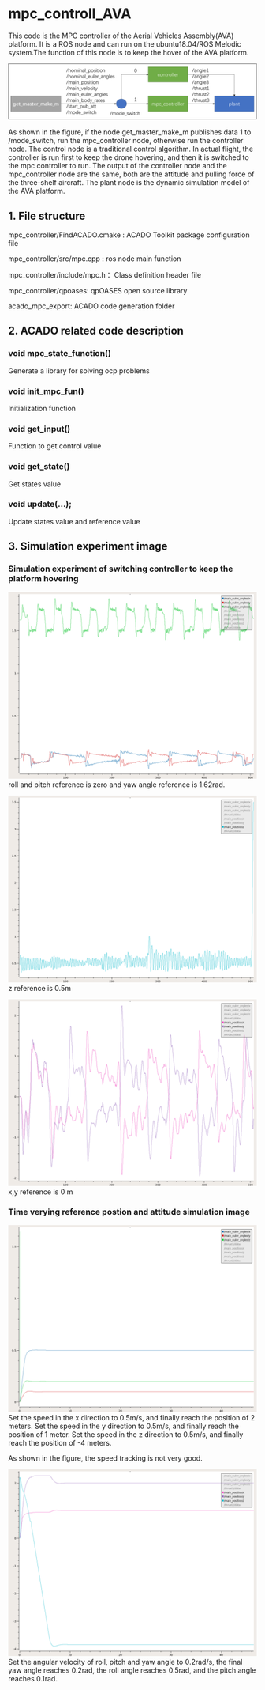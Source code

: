 # mpc_controll_AVA
This code is the MPC controller of the Aerial Vehicles Assembly(AVA) platform. It is a ROS node and can run on the ubuntu18.04/ROS Melodic system.The function of this node is to keep the hover of the AVA platform.

![image](https://github.com/BIT-aerial-robotics/mpc_controll_AVA/blob/master/%E4%BB%A3%E7%A0%81%E6%9E%B6%E6%9E%84.png)

As shown in the figure, if the node get_master_make_m publishes data 1 to /mode_switch, run the mpc_controller node, otherwise run the controller node. The control node is a traditional control algorithm. In actual flight, the controller is run first to keep the drone hovering, and then it is switched to the mpc controller to run. The output of the controller node and the mpc_controller node are the same, both are the attitude and pulling force of the three-shelf aircraft. The plant node is the dynamic simulation model of the AVA platform.


## 1. File structure
mpc_controller/FindACADO.cmake : ACADO Toolkit package configuration file

mpc_controller/src/mpc.cpp : ros node main function

mpc_controller/include/mpc.h： Class definition header file

mpc_controller/qpoases: qpOASES open source library

acado_mpc_export: ACADO code generation folder

## 2. ACADO related code description
### void mpc_state_function()
Generate a library for solving ocp problems
### void init_mpc_fun()
Initialization function
### void get_input()
Function to get control value
### void get_state()
Get states value
### void update(...);
Update states value and reference value

## 3. Simulation experiment image
### Simulation experiment of switching controller to keep the platform hovering
![image](https://github.com/BIT-aerial-robotics/mpc_controll_AVA/blob/master/roll%20pitch%20yaw.png)
roll and pitch reference is zero and yaw angle reference is 1.62rad. 


![image](https://github.com/BIT-aerial-robotics/mpc_controll_AVA/blob/master/z.png)
z reference is 0.5m


![image](https://github.com/BIT-aerial-robotics/mpc_controll_AVA/blob/master/x%2Cy.png)
x,y reference is 0 m


### Time verying reference postion and attitude simulation image
![image](https://github.com/BIT-aerial-robotics/mpc_controll_AVA/blob/master/roll%20pitch%20and%20yaw.png)
Set the speed in the x direction to 0.5m/s, and finally reach the position of 2 meters. Set the speed in the y direction to 0.5m/s, and finally reach the position of 1 meter. Set the speed in the z direction to 0.5m/s, and finally reach the position of -4 meters.

As shown in the figure, the speed tracking is not very good.

![image](https://github.com/BIT-aerial-robotics/mpc_controll_AVA/blob/master/x%20y%20z.png)
Set the angular velocity of roll, pitch and yaw angle to 0.2rad/s, the final yaw angle reaches 0.2rad, the roll angle reaches 0.5rad, and the pitch angle reaches 0.1rad.
